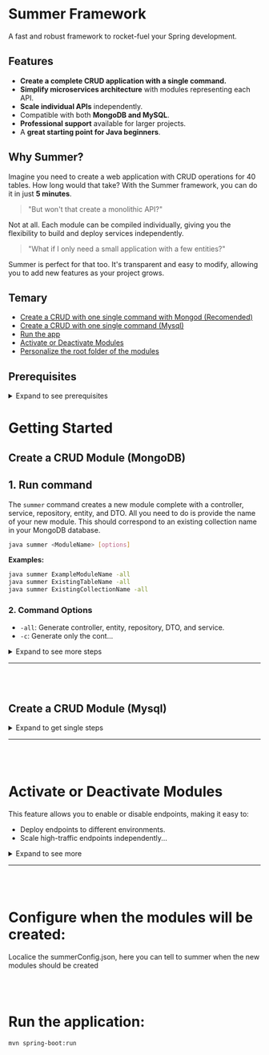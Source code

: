 # Summer Framework

A fast and robust framework to rocket-fuel your Spring development.

## Features

* **Create a complete CRUD application with a single command.**
* **Simplify microservices architecture** with modules representing each API.
* **Scale individual APIs** independently.
* Compatible with both **MongoDB and MySQL**.
* **Professional support** available for larger projects.
* A **great starting point for Java beginners**.

## Why Summer?

Imagine you need to create a web application with CRUD operations for 40 tables. How long would that take? With the
Summer framework, you can do it in just **5 minutes**.

> "But won't that create a monolithic API?"

Not at all. Each module can be compiled individually, giving you the flexibility to build and deploy services
independently.

> "What if I only need a small application with a few entities?"

Summer is perfect for that too. It's transparent and easy to modify, allowing you to add new features as your project
grows.

## Temary

* [Create a CRUD with one single command with Mongod (Recomended)](#create-a-crud-module-mongodb)
* [Create a CRUD with one single command (Mysql)](#create-a-crud-module-mysql)
* [Run the app](#run-the-application)
* [Activate or Deactivate Modules](#activate-or-deactivate-modules)
* [Personalize the root folder of the modules](#configure-when-the-modules-will-be-created)

## Prerequisites

<details>
<summary> Expand to see prerequisites</summary>

* MongoDB or MySQL connection string
* Java 17+
* Groovy 3.0+

</details>

# Getting Started

## Create a CRUD Module (MongoDB)

## 1. Run command

The `summer` command creates a new module complete with a controller, service, repository, entity, and DTO. All you need
to do is provide the name of your new module. This should correspond to an existing collection name in your MongoDB
database.

```bash
java summer <ModuleName> [options]
```

**Examples:**

```bash
java summer ExampleModuleName -all
java summer ExistingTableName -all
java summer ExistingCollectionName -all
```

### 2. Command Options

* `-all`: Generate controller, entity, repository, DTO, and service.
* `-c`: Generate only the cont...

<details>
<summary> Expand to see more steps</summary>

### 2. Command Options

* `-all`: Generate controller, entity, repository, DTO, and service.
* `-c`: Generate only the controller.
* `-s`: Generate only the service.
* `-e`: Generate only the entity.

### 3. Start MongoDB

```bash
sudo service mongod start
```

### 4. Define Your Data Structures

With MongoDB, you don't need to worry about migrations. Simply add properties to your Entity and DTO classes as needed.

```java
private String name;
private String anotherField;
```

### Run the application:

```bash
mvn spring-boot:run
```

### Use Your New Endpoints

* **Get All:** `GET http://localhost:8080/api/<moduleName>/index`
* **Create:** `POST http://localhost:8080/api/<moduleName>/store`
* **Get One:** `GET http://localhost:8080/api/<moduleName>/{id}`
* **Update:** `PUT http://localhost:8080/api/<moduleName>/{id}`

</details>
 
------------------------------------------------------------------------------------------------------------------------

<br>
<br>

## Create a CRUD Module (Mysql)

<details>
<summary> Expand to get single steps </summary>

## 1. Add dependencys on pom.xml

 ```xml

<dependency>
    <groupId>com.mysql</groupId>
    <artifactId>mysql-connector-j</artifactId>
    <scope>runtime</scope>
</dependency>

<dependency>
<groupId>org.springframework.boot</groupId>
<artifactId>spring-boot-starter-data-jpa</artifactId>
</dependency>
```

## 2. Add configurations for mysql

Application.yml:

```yaml
spring:
  # Activate this for mysql
  #
  datasource:
    url: jdbc:mysql://localhost:3306/spring_test
    username: topo
    password: 123
  jpa:
    hibernate:
      ddl-auto: update
    show-sql: true
    properties:
      hibernate:
        dialect: org.hibernate.dialect.MySQL8Dialect
```

### 3. Remove configurations for mongod (you will not use)

```yaml
#  data:
#    mongodb:
#      # Add the authSource parameter to the end of the URI
#      uri: mongodb://master:123@localhost:27017/summer?authSource=admin
```

## 4. Run the command and make a complete CRUD

The `summer` command creates a new module complete with a controller, service, repository, entity, and DTO. All you need
to do is provide the name of your new module. This should correspond to an existing table name in your mysql
database.

```bash
java summer <ModuleName> [options] -mysql
```

**Examples:**

```bash
java summer ExampleModuleName -all -mysql
java summer ExistingTableName -all -mysql
java summer service_orders -e -mysql
```

### 5. Define Your Data Structures

    Add existing fields in the new DTO and ENTITY

```java
private String name;
private String anotherField;
```

------------------------------------------------------------------------------------------------------------------------

<br>
<br>
### Run the application:

```bash
mvn spring-boot:run
```

### Use Your New Endpoints

* **Get All:** `GET http://localhost:8080/api/<moduleName>/index`
* **Create:** `POST http://localhost:8080/api/<moduleName>/store`
* **Get One:** `GET http://localhost:8080/api/<moduleName>/{id}`
* **Update:** `PUT http://localhost:8080/api/<moduleName>/{id}`

</details>

------------------------------------------------------------------------------------------------------------------------


<br>
<br>

# Activate or Deactivate Modules

This feature allows you to enable or disable endpoints, making it easy to:

* Deploy endpoints to different environments.
* Scale high-traffic endpoints independently...

<details>
<summary> Expand to see more</summary>

* Simplify maintenance with a single deployment for all endpoints.

In your `application.yml` or `application.properties` file, specify which modules are active:

```yaml
modules:
  exampleModule1: true
  exampleModule2: false
  exampleModule3: true
```

</details>

------------------------------------------------------------------------------------------------------------------------

<br>
<br>

# Configure when the modules will be created:

Localice the summerConfig.json, here you can tell to summer when the new modules should be created


<br>
<br>

# Run the application:

```bash
mvn spring-boot:run
```